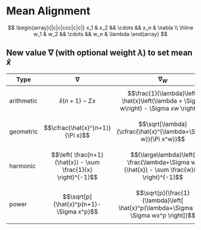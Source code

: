 # Mean Alignment

$$
\begin{array}{|c|c|ccc|c|c|}
x_1 & x_2 && \cdots && x_n & \nabla
\\
\hline
w_1 & w_2 && \cdots && w_n & \lambda
\end{array}
$$

## New value $\nabla$ (with optional weight $\lambda$) to set mean $\hat{x}$

| Type | $\nabla$ | $\nabla_W$ |
|--|--|--|
| arithmetic | $$\hat{x}(n+1)-\Sigma x$$ | $$\frac{1}{\lambda}\left[ \hat{x}\left(\lambda + \Sigma w\right) - \Sigma xw \right]$$ |
| geometric | $$\cfrac{\hat{x}^{n+1}}{\Pi x}$$ | $$\sqrt[\lambda]{\cfrac{\hat{x}^{\lambda+\Sigma w}}{\Pi x^w}}$$ |
| harmonic | $$\left( \frac{n+1}{\hat{x}} - \sum \frac{1}{x} \right)^{-1}$$ | $${\large\lambda}\left( \frac{\lambda+\Sigma w}{\hat{x}} - \sum \frac{w}{x} \right)^{-1}$$ |
| power | $$\sqrt[p]{\hat{x}^p(n+1)-\Sigma x^p}$$ | $$\sqrt[p]{\frac{1}{\lambda}\left[ \hat{x}^p(\lambda+\Sigma w) - \Sigma wx^p \right]}$$ |
